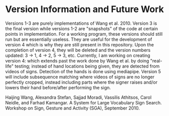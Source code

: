 # Version Information and Future Work
Versions 1-3 are purely implementations of Wang et al. 2010. Version 3 is the final version while versions 1-2 are "snapshots" of the code at certain points in implementation. For a working program, these versions should still run but are essentially useless. They are useful for the development of version 4 which is why they are still present in this repository. Upon the completion of version 4, they will be deleted and the version numbers updated: 3 -> 1, 4 -> 2, 5 -> 3, etc.
Currently, I am working on creating version 4: which extends past the work done by Wang et al. by doing "real-life" testing; instead of hand locations being given, they are detected from videos of signs. Detection of the hands is done using mediapipe. Version 5 will include subsequence matching where videos of signs are no longer perfectly cropped, instead including parts where the signer raises and/or lowers their hand before/after performing the sign.

Haijing Wang, Alexandra Stefan, Sajjad Moradi, Vassilis Athitsos, Carol Neidle, and Farhad Kamangar.
A System for Large Vocabulary Sign Search.
Workshop on Sign, Gesture and Activity (SGA), September 2010.
